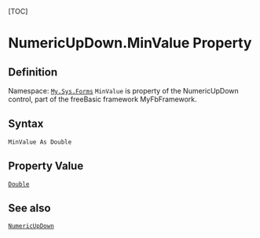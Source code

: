 [TOC]
# NumericUpDown.MinValue Property

## Definition
Namespace: [`My.Sys.Forms`](My.Sys.Forms.md)
`MinValue` is property of the NumericUpDown control, part of the freeBasic framework MyFbFramework.
## Syntax
```freeBasic
MinValue As Double
```
## Property Value
[`Double`]("https://www.freebasic.net/wiki/KeyPgDouble")
## See also
[`NumericUpDown`](NumericUpDown.md)
